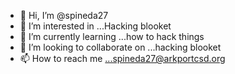 - 👋 Hi, I’m @spineda27
- 👀 I’m interested in ...Hacking blooket
- 🌱 I’m currently learning ...how to hack things
- 💞️ I’m looking to collaborate on ...hacking blooket
- 📫 How to reach me ...spineda27@arkportcsd.org

<!---
spineda27/spineda27 is a ✨ special ✨ repository because its `README.md` (this file) appears on your GitHub profile.
You can click the Preview link to take a look at your changes.
--->
